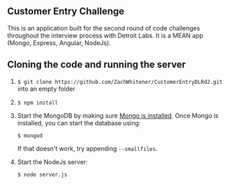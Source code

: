 ## Customer Entry Challenge


This is an application built for the second round of code challenges throughout the interview process with Detroit Labs. 
It is a MEAN app (Mongo, Express, Angular, NodeJs).

## Cloning the code and running the server

1) `$ git clone https://github.com/ZachWhitener/CustomerEntryDLRd2.git` into an empty folder

2) `$ npm install`

3) Start the MongoDB by making sure [Mongo is installed](https://docs.mongodb.com/manual/installation/). Once Mongo is
    installed, you can start the database using:

    `$ mongod`
    
    If that doesn't work, try appending `--smallfiles`.
4) Start the NodeJs server:
    
    `$ node server.js`
    
